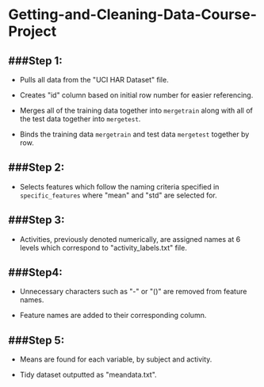 # Getting-and-Cleaning-Data-Course-Project

###Step 1:
-------
* Pulls all data from the "UCI HAR Dataset" file.

* Creates "id" column based on initial row number for easier referencing.

* Merges all of the training data together into `mergetrain` along with all of the test data together into `mergetest`.

* Binds the training data `mergetrain` and test data `mergetest` together by row.

###Step 2:
-------
* Selects features which follow the naming criteria specified in `specific_features` where "mean" and "std" are selected for.

###Step 3:
-------

* Activities, previously denoted numerically, are assigned names at 6 levels which correspond to "activity_labels.txt" file.

###Step4:
-------

* Unnecessary characters such as "-" or "()" are removed from feature names.

* Feature names are added to their corresponding column.

###Step 5:
-------

* Means are found for each variable, by subject and activity.

* Tidy dataset outputted as "meandata.txt".
